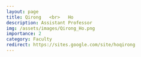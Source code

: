 ```yaml
---
layout: page
title: Qirong   <br>   Ho
description: Assistant Professor
img: /assets/images/Qirong_Ho.png
importance: 2
category: Faculty
redirect: https://sites.google.com/site/hoqirong
---
```


